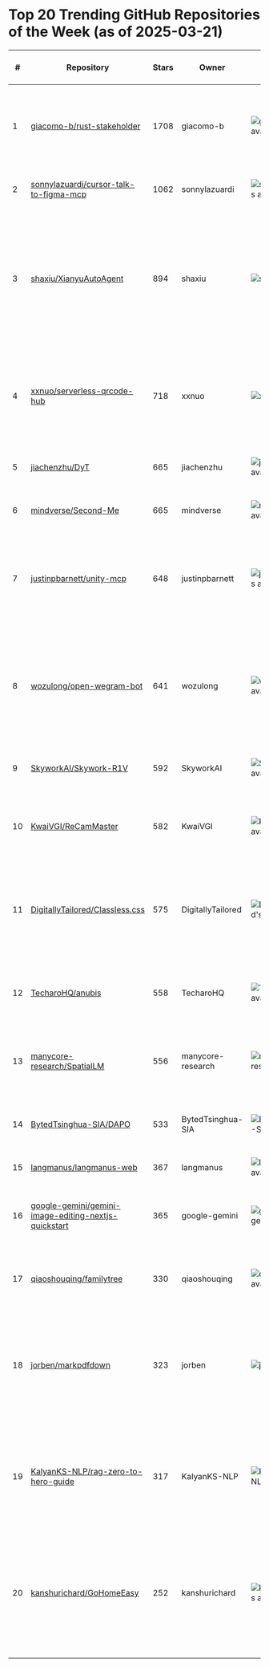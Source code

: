 # Top 20 Trending GitHub Repositories of the Week (as of 2025-03-21)

| # | Repository | Stars | Owner | Avatar | Description | Topics | URL | Created At | Updated At | Pushed At | Git URL | SSH URL | Clone URL | SVN URL | Homepage | Size | Language | Forks Count | Open Issues Count | Default Branch | License |
|---|------------|-------|-------|--------|-------------|--------|-----|------------|------------|-----------|---------|---------|-----------|---------|----------|------|----------|--------------|-------------------|----------------|---------|
| 1 | [giacomo-b/rust-stakeholder](https://github.com/giacomo-b/rust-stakeholder) | 1708 | giacomo-b | ![giacomo-b's avatar](https://avatars.githubusercontent.com/u/38355805?v=4) | Generate impressive-looking terminal output to look busy when stakeholders walk by | blazingly-fast, meme, rust | [https://github.com/giacomo-b/rust-stakeholder](https://github.com/giacomo-b/rust-stakeholder) | 2025-03-15T10:36:48Z | 2025-03-21T04:16:39Z | 2025-03-17T16:32:01Z | git://github.com/giacomo-b/rust-stakeholder.git | git@github.com:giacomo-b/rust-stakeholder.git | https://github.com/giacomo-b/rust-stakeholder.git | https://github.com/giacomo-b/rust-stakeholder | No homepage | 271 | Rust | 38 | 6 | master | MIT License |
| 2 | [sonnylazuardi/cursor-talk-to-figma-mcp](https://github.com/sonnylazuardi/cursor-talk-to-figma-mcp) | 1062 | sonnylazuardi | ![sonnylazuardi's avatar](https://avatars.githubusercontent.com/u/856609?v=4) | Cursor Talk To Figma MCP | agent, agentic, agentic-ai, ai, cursor, design, figma, mcp | [https://github.com/sonnylazuardi/cursor-talk-to-figma-mcp](https://github.com/sonnylazuardi/cursor-talk-to-figma-mcp) | 2025-03-16T16:45:37Z | 2025-03-21T04:18:55Z | 2025-03-21T03:55:23Z | git://github.com/sonnylazuardi/cursor-talk-to-figma-mcp.git | git@github.com:sonnylazuardi/cursor-talk-to-figma-mcp.git | https://github.com/sonnylazuardi/cursor-talk-to-figma-mcp.git | https://github.com/sonnylazuardi/cursor-talk-to-figma-mcp | https://x.com/sonnylazuardi/status/1901325190388428999 | 6576 | TypeScript | 103 | 5 | main | No license |
| 3 | [shaxiu/XianyuAutoAgent](https://github.com/shaxiu/XianyuAutoAgent) | 894 | shaxiu | ![shaxiu's avatar](https://avatars.githubusercontent.com/u/57855264?v=4) | 智能闲鱼客服机器人系统：专为闲鱼平台打造的AI值守解决方案，实现闲鱼平台7×24小时自动化值守，支持多专家协同决策、智能议价和上下文感知对话。 | agent, chatbot, llm | [https://github.com/shaxiu/XianyuAutoAgent](https://github.com/shaxiu/XianyuAutoAgent) | 2025-03-14T18:22:25Z | 2025-03-21T04:12:20Z | 2025-03-20T11:43:01Z | git://github.com/shaxiu/XianyuAutoAgent.git | git@github.com:shaxiu/XianyuAutoAgent.git | https://github.com/shaxiu/XianyuAutoAgent.git | https://github.com/shaxiu/XianyuAutoAgent | No homepage | 1582 | JavaScript | 136 | 5 | main | GNU General Public License v3.0 |
| 4 | [xxnuo/serverless-qrcode-hub](https://github.com/xxnuo/serverless-qrcode-hub) | 718 | xxnuo | ![xxnuo's avatar](https://avatars.githubusercontent.com/u/54252779?v=4) | 苦于微信群聊二维码频繁变动，开发这个能生成永久二维码的工具，不需要服务器。也可作为 URL 缩短链接服务使用。 | No topics | [https://github.com/xxnuo/serverless-qrcode-hub](https://github.com/xxnuo/serverless-qrcode-hub) | 2025-03-14T08:21:22Z | 2025-03-21T04:15:46Z | 2025-03-21T04:12:56Z | git://github.com/xxnuo/serverless-qrcode-hub.git | git@github.com:xxnuo/serverless-qrcode-hub.git | https://github.com/xxnuo/serverless-qrcode-hub.git | https://github.com/xxnuo/serverless-qrcode-hub | No homepage | 7328 | JavaScript | 186 | 1 | main | Apache License 2.0 |
| 5 | [jiachenzhu/DyT](https://github.com/jiachenzhu/DyT) | 665 | jiachenzhu | ![jiachenzhu's avatar](https://avatars.githubusercontent.com/u/43979806?v=4) | Code release for DynamicTanh (DyT) | No topics | [https://github.com/jiachenzhu/DyT](https://github.com/jiachenzhu/DyT) | 2025-03-14T01:32:35Z | 2025-03-21T03:00:12Z | 2025-03-18T16:10:28Z | git://github.com/jiachenzhu/DyT.git | git@github.com:jiachenzhu/DyT.git | https://github.com/jiachenzhu/DyT.git | https://github.com/jiachenzhu/DyT | No homepage | 61 | Python | 60 | 8 | main | MIT License |
| 6 | [mindverse/Second-Me](https://github.com/mindverse/Second-Me) | 665 | mindverse | ![mindverse's avatar](https://avatars.githubusercontent.com/u/98323155?v=4) | Train your AI self, amplify you, bridge the world | No topics | [https://github.com/mindverse/Second-Me](https://github.com/mindverse/Second-Me) | 2025-03-16T04:06:05Z | 2025-03-21T04:18:00Z | 2025-03-21T04:07:07Z | git://github.com/mindverse/Second-Me.git | git@github.com:mindverse/Second-Me.git | https://github.com/mindverse/Second-Me.git | https://github.com/mindverse/Second-Me | https://www.secondme.io/ | 91147 | Python | 55 | 6 | master | Apache License 2.0 |
| 7 | [justinpbarnett/unity-mcp](https://github.com/justinpbarnett/unity-mcp) | 648 | justinpbarnett | ![justinpbarnett's avatar](https://avatars.githubusercontent.com/u/42453910?v=4) | A Unity MCP server that allows MCP clients like Claude Desktop or Cursor to perform Unity Editor actions. | ai, ai-integration, mcp, unity | [https://github.com/justinpbarnett/unity-mcp](https://github.com/justinpbarnett/unity-mcp) | 2025-03-18T11:01:58Z | 2025-03-21T04:14:25Z | 2025-03-20T11:33:52Z | git://github.com/justinpbarnett/unity-mcp.git | git@github.com:justinpbarnett/unity-mcp.git | https://github.com/justinpbarnett/unity-mcp.git | https://github.com/justinpbarnett/unity-mcp | No homepage | 136 | C# | 80 | 8 | master | MIT License |
| 8 | [wozulong/open-wegram-bot](https://github.com/wozulong/open-wegram-bot) | 641 | wozulong | ![wozulong's avatar](https://avatars.githubusercontent.com/u/8010600?v=4) | 【零费用】一个让人呼吸顺畅的 Telegram 双向私聊机器人 🤖 / [Zero Cost] A Smooth-Operating Two-Way Private Messaging Telegram Bot 🤖  | telegram, telegram-bot, telegram-bots | [https://github.com/wozulong/open-wegram-bot](https://github.com/wozulong/open-wegram-bot) | 2025-03-17T04:08:35Z | 2025-03-21T04:01:39Z | 2025-03-19T03:09:06Z | git://github.com/wozulong/open-wegram-bot.git | git@github.com:wozulong/open-wegram-bot.git | https://github.com/wozulong/open-wegram-bot.git | https://github.com/wozulong/open-wegram-bot | https://bot.wegram.org/public | 111 | JavaScript | 156 | 5 | master | GNU General Public License v3.0 |
| 9 | [SkyworkAI/Skywork-R1V](https://github.com/SkyworkAI/Skywork-R1V) | 592 | SkyworkAI | ![SkyworkAI's avatar](https://avatars.githubusercontent.com/u/147303017?v=4) | Pioneering Multimodal Reasoning with CoT | deepseek-r1, llm, mllm | [https://github.com/SkyworkAI/Skywork-R1V](https://github.com/SkyworkAI/Skywork-R1V) | 2025-03-15T08:11:44Z | 2025-03-21T04:06:21Z | 2025-03-21T03:29:53Z | git://github.com/SkyworkAI/Skywork-R1V.git | git@github.com:SkyworkAI/Skywork-R1V.git | https://github.com/SkyworkAI/Skywork-R1V.git | https://github.com/SkyworkAI/Skywork-R1V | No homepage | 32624 | Python | 37 | 7 | main | MIT License |
| 10 | [KwaiVGI/ReCamMaster](https://github.com/KwaiVGI/ReCamMaster) | 582 | KwaiVGI | ![KwaiVGI's avatar](https://avatars.githubusercontent.com/u/168244549?v=4) | [ARXIV'25] ReCamMaster: Camera-Controlled Generative Rendering from A Single Video | aigc, computer-vision, video-generation | [https://github.com/KwaiVGI/ReCamMaster](https://github.com/KwaiVGI/ReCamMaster) | 2025-03-14T12:42:53Z | 2025-03-21T04:16:04Z | 2025-03-20T05:16:20Z | git://github.com/KwaiVGI/ReCamMaster.git | git@github.com:KwaiVGI/ReCamMaster.git | https://github.com/KwaiVGI/ReCamMaster.git | https://github.com/KwaiVGI/ReCamMaster | https://jianhongbai.github.io/ReCamMaster/ | 15657 | No language specified | 12 | 4 | main | No license |
| 11 | [DigitallyTailored/Classless.css](https://github.com/DigitallyTailored/Classless.css) | 575 | DigitallyTailored | ![DigitallyTailored's avatar](https://avatars.githubusercontent.com/u/13086157?v=4) | A lightweight, classless CSS framework that makes simple websites look better without requiring any additional markup. | No topics | [https://github.com/DigitallyTailored/Classless.css](https://github.com/DigitallyTailored/Classless.css) | 2025-03-16T18:21:34Z | 2025-03-21T03:00:54Z | 2025-03-20T19:06:53Z | git://github.com/DigitallyTailored/Classless.css.git | git@github.com:DigitallyTailored/Classless.css.git | https://github.com/DigitallyTailored/Classless.css.git | https://github.com/DigitallyTailored/Classless.css | No homepage | 176 | CSS | 16 | 5 | main | No license |
| 12 | [TecharoHQ/anubis](https://github.com/TecharoHQ/anubis) | 558 | TecharoHQ | ![TecharoHQ's avatar](https://avatars.githubusercontent.com/u/195942235?v=4) | Weighs the soul of incoming HTTP requests using proof-of-work to stop AI crawlers | defense, security | [https://github.com/TecharoHQ/anubis](https://github.com/TecharoHQ/anubis) | 2025-03-17T17:35:28Z | 2025-03-21T04:19:43Z | 2025-03-20T21:53:55Z | git://github.com/TecharoHQ/anubis.git | git@github.com:TecharoHQ/anubis.git | https://github.com/TecharoHQ/anubis.git | https://github.com/TecharoHQ/anubis | https://anubis.techaro.lol/ | 1429 | Go | 8 | 25 | main | MIT License |
| 13 | [manycore-research/SpatialLM](https://github.com/manycore-research/SpatialLM) | 556 | manycore-research | ![manycore-research's avatar](https://avatars.githubusercontent.com/u/83800450?v=4) | SpatialLM: Large Language Model for Spatial Understanding | mllm, point-clouds, scene-understanding, spatial-intelligence | [https://github.com/manycore-research/SpatialLM](https://github.com/manycore-research/SpatialLM) | 2025-03-14T01:50:51Z | 2025-03-21T04:14:19Z | 2025-03-17T13:22:49Z | git://github.com/manycore-research/SpatialLM.git | git@github.com:manycore-research/SpatialLM.git | https://github.com/manycore-research/SpatialLM.git | https://github.com/manycore-research/SpatialLM | https://manycore-research.github.io/SpatialLM | 6525 | Python | 26 | 2 | main | Other |
| 14 | [BytedTsinghua-SIA/DAPO](https://github.com/BytedTsinghua-SIA/DAPO) | 533 | BytedTsinghua-SIA | ![BytedTsinghua-SIA's avatar](https://avatars.githubusercontent.com/u/203405838?v=4) | An Open-source RL System from ByteDance Seed and Tsinghua AIR | No topics | [https://github.com/BytedTsinghua-SIA/DAPO](https://github.com/BytedTsinghua-SIA/DAPO) | 2025-03-17T14:29:24Z | 2025-03-21T04:08:38Z | 2025-03-20T03:47:53Z | git://github.com/BytedTsinghua-SIA/DAPO.git | git@github.com:BytedTsinghua-SIA/DAPO.git | https://github.com/BytedTsinghua-SIA/DAPO.git | https://github.com/BytedTsinghua-SIA/DAPO | No homepage | 2638 | No language specified | 15 | 7 | main | No license |
| 15 | [langmanus/langmanus-web](https://github.com/langmanus/langmanus-web) | 367 | langmanus | ![langmanus's avatar](https://avatars.githubusercontent.com/u/202401188?v=4) | The web UI for LangManus. | No topics | [https://github.com/langmanus/langmanus-web](https://github.com/langmanus/langmanus-web) | 2025-03-14T15:37:37Z | 2025-03-21T04:00:44Z | 2025-03-21T02:53:26Z | git://github.com/langmanus/langmanus-web.git | git@github.com:langmanus/langmanus-web.git | https://github.com/langmanus/langmanus-web.git | https://github.com/langmanus/langmanus-web | https://github.com/langmanus/langmanus | 454 | TypeScript | 38 | 5 | main | MIT License |
| 16 | [google-gemini/gemini-image-editing-nextjs-quickstart](https://github.com/google-gemini/gemini-image-editing-nextjs-quickstart) | 365 | google-gemini | ![google-gemini's avatar](https://avatars.githubusercontent.com/u/161781182?v=4) | Get started with native image generation and editing using Gemini 2.0 and Next.js | gemini, gemini-api | [https://github.com/google-gemini/gemini-image-editing-nextjs-quickstart](https://github.com/google-gemini/gemini-image-editing-nextjs-quickstart) | 2025-03-16T17:31:43Z | 2025-03-21T02:06:29Z | 2025-03-17T07:02:26Z | git://github.com/google-gemini/gemini-image-editing-nextjs-quickstart.git | git@github.com:google-gemini/gemini-image-editing-nextjs-quickstart.git | https://github.com/google-gemini/gemini-image-editing-nextjs-quickstart.git | https://github.com/google-gemini/gemini-image-editing-nextjs-quickstart | https://ai.google.dev/gemini-api/docs/image-generation | 17713 | TypeScript | 57 | 5 | main | Apache License 2.0 |
| 17 | [qiaoshouqing/familytree](https://github.com/qiaoshouqing/familytree) | 330 | qiaoshouqing | ![qiaoshouqing's avatar](https://avatars.githubusercontent.com/u/10940831?v=4) | A minimalist open-source family tree website project. | familytree, nextjs, react, typescript | [https://github.com/qiaoshouqing/familytree](https://github.com/qiaoshouqing/familytree) | 2025-03-15T15:00:23Z | 2025-03-20T11:29:04Z | 2025-03-18T02:21:14Z | git://github.com/qiaoshouqing/familytree.git | git@github.com:qiaoshouqing/familytree.git | https://github.com/qiaoshouqing/familytree.git | https://github.com/qiaoshouqing/familytree | https://familytree.pomodiary.com/ | 150 | TypeScript | 51 | 3 | main | No license |
| 18 | [jorben/markpdfdown](https://github.com/jorben/markpdfdown) | 323 | jorben | ![jorben's avatar](https://avatars.githubusercontent.com/u/2806170?v=4) | This is a tool that uses a multimodal LLM to transcribe PDF files into Markdown format. 借助多模态大模型将PDF文件转为Markdown | llm, markdown, pdf, pdf-converter, pdf-markdown | [https://github.com/jorben/markpdfdown](https://github.com/jorben/markpdfdown) | 2025-03-14T09:02:36Z | 2025-03-21T04:05:54Z | 2025-03-19T16:12:12Z | git://github.com/jorben/markpdfdown.git | git@github.com:jorben/markpdfdown.git | https://github.com/jorben/markpdfdown.git | https://github.com/jorben/markpdfdown | No homepage | 2373 | Python | 19 | 3 | master | Apache License 2.0 |
| 19 | [KalyanKS-NLP/rag-zero-to-hero-guide](https://github.com/KalyanKS-NLP/rag-zero-to-hero-guide) | 317 | KalyanKS-NLP | ![KalyanKS-NLP's avatar](https://avatars.githubusercontent.com/u/202506543?v=4) | Comprehensive guide to learn RAG from basics to advanced.  | ai-engineer, generative-ai, large-language-models, llm-engineer, llm-rag, llms, retrieval-augmented-generation | [https://github.com/KalyanKS-NLP/rag-zero-to-hero-guide](https://github.com/KalyanKS-NLP/rag-zero-to-hero-guide) | 2025-03-15T05:44:43Z | 2025-03-21T04:14:15Z | 2025-03-15T14:01:34Z | git://github.com/KalyanKS-NLP/rag-zero-to-hero-guide.git | git@github.com:KalyanKS-NLP/rag-zero-to-hero-guide.git | https://github.com/KalyanKS-NLP/rag-zero-to-hero-guide.git | https://github.com/KalyanKS-NLP/rag-zero-to-hero-guide | https://x.com/kalyan_kpl | 3489 | Jupyter Notebook | 84 | 0 | main | Apache License 2.0 |
| 20 | [kanshurichard/GoHomeEasy](https://github.com/kanshurichard/GoHomeEasy) | 252 | kanshurichard | ![kanshurichard's avatar](https://avatars.githubusercontent.com/u/29994770?v=4) | GoHomeEasy 是一个基于 Cloudflare Workers 的 Shadowsocks 订阅管理工具，专为 没有公网 IP 的家庭宽带用户 设计，能够在外部网络访问家庭局域网。 | No topics | [https://github.com/kanshurichard/GoHomeEasy](https://github.com/kanshurichard/GoHomeEasy) | 2025-03-15T07:19:20Z | 2025-03-21T03:16:52Z | 2025-03-16T08:25:15Z | git://github.com/kanshurichard/GoHomeEasy.git | git@github.com:kanshurichard/GoHomeEasy.git | https://github.com/kanshurichard/GoHomeEasy.git | https://github.com/kanshurichard/GoHomeEasy | No homepage | 96 | JavaScript | 19 | 0 | main | GNU Lesser General Public License v2.1 |